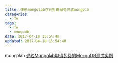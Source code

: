 ```yaml
---
title: 使用mongolab在线免费服务测试mongodb
categories:
  - fe
tags:
  - fe
  - mongodb
date: 2017-04-18 15:54:48
updated: 2017-04-18 15:54:48
---
```


mongolab [通过Mongolab申请免费的MongoDB测试实例](http://www.tuicool.com/articles/3eIJj2j)